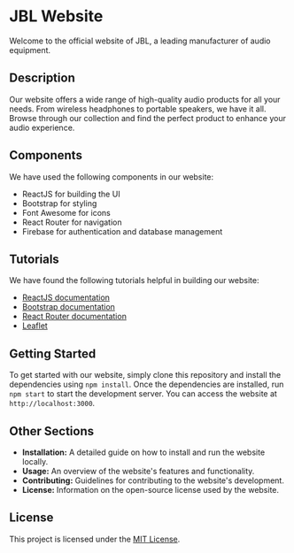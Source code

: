 # JBL Website

Welcome to the official website of JBL, a leading manufacturer of audio equipment.

## Description

Our website offers a wide range of high-quality audio products for all your needs. From wireless headphones to portable speakers, we have it all. Browse through our collection and find the perfect product to enhance your audio experience.

## Components

We have used the following components in our website:

- ReactJS for building the UI
- Bootstrap for styling
- Font Awesome for icons
- React Router for navigation
- Firebase for authentication and database management

## Tutorials

We have found the following tutorials helpful in building our website:

- [ReactJS documentation](https://reactjs.org/docs/getting-started.html)
- [Bootstrap documentation](https://getbootstrap.com/docs/5.0/getting-started/introduction/)
- [React Router documentation](https://reactrouter.com/web/guides/quick-start)
- [Leaflet](https://leafletjs.com/examples.html)

## Getting Started

To get started with our website, simply clone this repository and install the dependencies using `npm install`. Once the dependencies are installed, run `npm start` to start the development server. You can access the website at `http://localhost:3000`.

## Other Sections

- **Installation:** A detailed guide on how to install and run the website locally.
- **Usage:** An overview of the website's features and functionality.
- **Contributing:** Guidelines for contributing to the website's development.
- **License:** Information on the open-source license used by the website.

## License

This project is licensed under the [MIT License](LICENSE.md).
